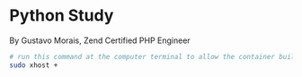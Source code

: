 # Python Study

By Gustavo Morais, Zend Certified PHP Engineer

```bash
# run this command at the computer terminal to allow the container buil gui windows
sudo xhost + 
```